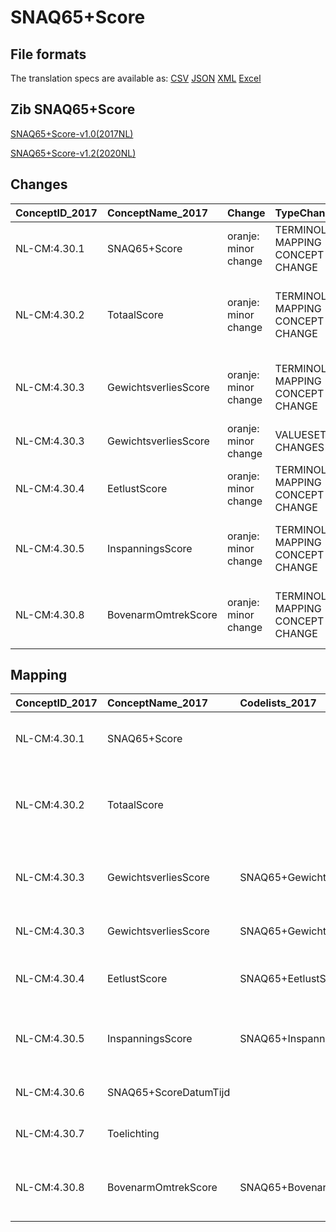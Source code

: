 # SNAQ65+Score
## File formats

The translation specs are available as: 
[CSV](../csv/SNAQ65+Score.csv) [JSON](../json/SNAQ65+Score.json) [XML](../xml/SNAQ65+Score.xml) [Excel](../excel/SNAQ65+Score.xlsx)



## Zib SNAQ65+Score

[SNAQ65+Score-v1.0(2017NL)](https://zibs.nl/wiki/SNAQ65+Score-v1.0(2017NL))

[SNAQ65+Score-v1.2(2020NL)](https://zibs.nl/wiki/SNAQ65+Score-v1.2(2020NL))









## Changes

| ConceptID_2017   | ConceptName_2017     | Change               | TypeChange                         | Impact_heen   | TRANSLATIE_spec_heen                                                                                    | Impact_terug   | TRANSLATIE_spec_terug                                                                                    | Omschrijving                              |
|:-----------------|:---------------------|:---------------------|:-----------------------------------|:--------------|:--------------------------------------------------------------------------------------------------------|:---------------|:---------------------------------------------------------------------------------------------------------|:------------------------------------------|
| NL-CM:4.30.1     | SNAQ65+Score         | oranje: minor change | TERMINOLOGY MAPPING CONCEPT CHANGE | Medium        | SCT DefinitionCode [blank] -> [108321000146101 SNAQ voor 65+]                                           | Medium         | SCT DefinitionCode  [108321000146101 SNAQ voor 65+] -> [blank]                                           | SNOMED CT DefinitionCode concept aangepast |
| NL-CM:4.30.2     | TotaalScore          | oranje: minor change | TERMINOLOGY MAPPING CONCEPT CHANGE | Medium        | SCT DefinitionCode [blank] -> [108891000146109 Short Nutritional Questionnaire for age 65+ total score] | Medium         | SCT DefinitionCode  [108891000146109 Short Nutritional Questionnaire for age 65+ total score] -> [blank] | SNOMED CT DefinitionCode concept aangepast |
| NL-CM:4.30.3     | GewichtsverliesScore | oranje: minor change | TERMINOLOGY MAPPING CONCEPT CHANGE | Medium        | SCT DefinitionCode [blank] -> [4030003 SNAQ65+Score GewichtsverliesScore]                               | Medium         | SCT DefinitionCode  [4030003 SNAQ65+Score GewichtsverliesScore] -> [blank]                               | SNOMED CT DefinitionCode concept aangepast |
| NL-CM:4.30.3     | GewichtsverliesScore | oranje: minor change | VALUESET CHANGES                   | Low           | valuesets 2017 -> valueset 2020 regel                                                                   | Medium         | valuesets 2017 <- valueset 2020 regel                                                                    | Typo in codelijst aangepast               |
| NL-CM:4.30.4     | EetlustScore         | oranje: minor change | TERMINOLOGY MAPPING CONCEPT CHANGE | Medium        | SCT DefinitionCode [blank] -> [4030004 SNAQ65+Score EetlustScore]                                       | Medium         | SCT DefinitionCode  [4030004 SNAQ65+Score EetlustScore] -> [blank]                                       | SNOMED CT DefinitionCode concept aangepast |
| NL-CM:4.30.5     | InspanningsScore     | oranje: minor change | TERMINOLOGY MAPPING CONCEPT CHANGE | Medium        | SCT DefinitionCode [blank] -> [4030005 SNAQ65+Score InspanningsScore]                                   | Medium         | SCT DefinitionCode  [4030005 SNAQ65+Score InspanningsScore] -> [blank]                                   | SNOMED CT DefinitionCode concept aangepast |
| NL-CM:4.30.8     | BovenarmOmtrekScore  | oranje: minor change | TERMINOLOGY MAPPING CONCEPT CHANGE | Medium        | SCT DefinitionCode [blank] -> [4030008 SNAQ65+Score BovenarmOmtrekScore]                                | Medium         | SCT DefinitionCode  [4030008 SNAQ65+Score BovenarmOmtrekScore] -> [blank]                                | SNOMED CT DefinitionCode concept aangepast |

## Mapping

| ConceptID_2017   | ConceptName_2017      | Codelists_2017                       | Change                  | ConceptID_2020   | ConceptName_2020      | Codelists_2020                       | Bits    | Omschrijving                              | TypeChange                         | Impact_heen   | TRANSLATIE_spec_heen                                                                                    | Impact_terug   | TRANSLATIE_spec_terug                                                                                    |
|:-----------------|:----------------------|:-------------------------------------|:------------------------|:-----------------|:----------------------|:-------------------------------------|:--------|:------------------------------------------|:-----------------------------------|:--------------|:--------------------------------------------------------------------------------------------------------|:---------------|:---------------------------------------------------------------------------------------------------------|
| NL-CM:4.30.1     | SNAQ65+Score          |                                      | oranje: minor change    | NL-CM:4.30.1     | SNAQ65+Score          |                                      | ZIB-929 | SNOMED CT DefinitionCode concept aangepast | TERMINOLOGY MAPPING CONCEPT CHANGE | Medium        | SCT DefinitionCode [blank] -> [108321000146101 SNAQ voor 65+]                                           | Medium         | SCT DefinitionCode  [108321000146101 SNAQ voor 65+] -> [blank]                                           |
| NL-CM:4.30.2     | TotaalScore           |                                      | oranje: minor change    | NL-CM:4.30.2     | TotaalScore           |                                      | ZIB-929 | SNOMED CT DefinitionCode concept aangepast | TERMINOLOGY MAPPING CONCEPT CHANGE | Medium        | SCT DefinitionCode [blank] -> [108891000146109 Short Nutritional Questionnaire for age 65+ total score] | Medium         | SCT DefinitionCode  [108891000146109 Short Nutritional Questionnaire for age 65+ total score] -> [blank] |
| NL-CM:4.30.3     | GewichtsverliesScore  | SNAQ65+GewichtsverliesScoreCodelijst | oranje: minor change    | NL-CM:4.30.3     | GewichtsverliesScore  | SNAQ65+GewichtsverliesScoreCodelijst | ZIB-929 | SNOMED CT DefinitionCode concept aangepast | TERMINOLOGY MAPPING CONCEPT CHANGE | Medium        | SCT DefinitionCode [blank] -> [4030003 SNAQ65+Score GewichtsverliesScore]                               | Medium         | SCT DefinitionCode  [4030003 SNAQ65+Score GewichtsverliesScore] -> [blank]                               |
| NL-CM:4.30.3     | GewichtsverliesScore  | SNAQ65+GewichtsverliesScoreCodelijst | oranje: minor change    | NL-CM:4.30.3     | GewichtsverliesScore  | SNAQ65+GewichtsverliesScoreCodelijst | ZIB-718 | Typo in codelijst aangepast               | VALUESET CHANGES                   | Low           | valuesets 2017 -> valueset 2020 regel                                                                   | Medium         | valuesets 2017 <- valueset 2020 regel                                                                    |
| NL-CM:4.30.4     | EetlustScore          | SNAQ65+EetlustScoreCodelijst         | oranje: minor change    | NL-CM:4.30.4     | EetlustScore          | SNAQ65+EetlustScoreCodelijst         | ZIB-929 | SNOMED CT DefinitionCode concept aangepast | TERMINOLOGY MAPPING CONCEPT CHANGE | Medium        | SCT DefinitionCode [blank] -> [4030004 SNAQ65+Score EetlustScore]                                       | Medium         | SCT DefinitionCode  [4030004 SNAQ65+Score EetlustScore] -> [blank]                                       |
| NL-CM:4.30.5     | InspanningsScore      | SNAQ65+InspanningsScoreCodelijst     | oranje: minor change    | NL-CM:4.30.5     | InspanningsScore      | SNAQ65+InspanningsScoreCodelijst     | ZIB-929 | SNOMED CT DefinitionCode concept aangepast | TERMINOLOGY MAPPING CONCEPT CHANGE | Medium        | SCT DefinitionCode [blank] -> [4030005 SNAQ65+Score InspanningsScore]                                   | Medium         | SCT DefinitionCode  [4030005 SNAQ65+Score InspanningsScore] -> [blank]                                   |
| NL-CM:4.30.6     | SNAQ65+ScoreDatumTijd |                                      | groen: geen wijzigingen | NL-CM:4.30.6     | SNAQ65+ScoreDatumTijd |                                      |         |                                           |                                    |               |                                                                                                         |                |                                                                                                          |
| NL-CM:4.30.7     | Toelichting           |                                      | groen: geen wijzigingen | NL-CM:4.30.7     | Toelichting           |                                      |         |                                           |                                    |               |                                                                                                         |                |                                                                                                          |
| NL-CM:4.30.8     | BovenarmOmtrekScore   | SNAQ65+BovenarmOmtrekScoreCodelijst  | oranje: minor change    | NL-CM:4.30.8     | BovenarmOmtrekScore   | SNAQ65+BovenarmOmtrekScoreCodelijst  | ZIB-929 | SNOMED CT DefinitionCode concept aangepast | TERMINOLOGY MAPPING CONCEPT CHANGE | Medium        | SCT DefinitionCode [blank] -> [4030008 SNAQ65+Score BovenarmOmtrekScore]                                | Medium         | SCT DefinitionCode  [4030008 SNAQ65+Score BovenarmOmtrekScore] -> [blank]                                |

